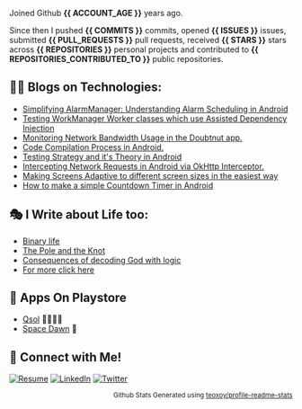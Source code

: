 Joined Github **{{ ACCOUNT_AGE }}** years ago.

Since then I pushed **{{ COMMITS }}** commits, opened **{{ ISSUES }}** issues, submitted **{{ PULL_REQUESTS }}** pull requests, received **{{ STARS }}** stars across **{{ REPOSITORIES }}** personal projects and contributed to **{{ REPOSITORIES_CONTRIBUTED_TO }}** public repositories.

## 🧑‍💻 Blogs on Technologies:

- [Simplifying AlarmManager: Understanding Alarm Scheduling in Android](https://avidraghav.hashnode.dev/simplifying-alarmmanager-understanding-alarm-scheduling-in-android)
- [Testing WorkManager Worker classes which use Assisted Dependency Injection](https://medium.com/@raghavaggarwal776/testing-workmanager-worker-classes-which-use-assisted-dependency-injection-5862d59f0494)
- [Monitoring Network Bandwidth Usage in the Doubtnut app.](https://medium.com/doubtnut/monitoring-network-bandwidth-usage-in-the-doubtnut-app-40d4aba0cf7d)
- [Code Compilation Process in Android.](https://avidraghav.hashnode.dev/code-compilation-process-in-android)
- [Testing Strategy and it's Theory in Android](https://avidraghav.hashnode.dev/testing-strategy-and-its-theory-in-android-1)
- [Intercepting Network Requests in Android via OkHttp Interceptor.](https://avidraghav.hashnode.dev/intercepting-network-requests-in-android-via-okhttp-interceptor)
- [Making Screens Adaptive to different screen sizes in the easiest way](https://medium.com/@raghavaggarwal776/making-screens-adaptive-to-different-screen-sizes-in-the-most-easy-way-fb3081175680)
- [How to make a simple Countdown Timer in Android](https://medium.com/@raghavaggarwal776/how-to-make-a-simple-countdown-timer-in-android-bfb5bf6f3399)

## 🎭 I Write about Life too:

- [Binary life](http://rv01thoughts.blogspot.com/2020/04/binary-life-doesnt-exist.html)
- [The Pole and the Knot](http://rv01thoughts.blogspot.com/2020/02/the-pole-and-knot.html)
- [Consequences of decoding God with logic](http://rv01thoughts.blogspot.com/2019/03/consequences-of-decoding-god-with-logic.html)
- [For more click here](http://rv01thoughts.blogspot.com/)

## 📱 Apps On Playstore

- [Qsol](https://play.google.com/store/apps/details?id=com.application.kurukshetrauniversitypapers)  👩‍🎓:man_student:
- [Space Dawn](https://play.google.com/store/apps/details?id=com.raghav.spacedawnv2)  🚀

## 🔗 Connect with Me!

[![Resume](https://img.shields.io/badge/-Resume-black?style=for-the-badge&logo=Android&logoColor=white)](https://drive.google.com/file/d/17mgNT9z1m7sx4Rg5cV-i_RhlO0QRiGhN/view?usp=sharing)
[![LinkedIn](https://img.shields.io/badge/-LinkedIn-blue?style=for-the-badge&logo=Linkedin&logoColor=white)](https://www.linkedin.com/in/avidraghav/)
[![Twitter](https://img.shields.io/badge/-Twitter-blue?style=for-the-badge&logo=twitter&logoColor=white)](https://twitter.com/avidRaghav)
<!-- [![Website](https://img.shields.io/badge/-Website-green?style=for-the-badge&logo=googlechrome&logoColor=white)](https://avidraghav.netlify.app/) -->



<p align="right"><sub>Github Stats Generated using <a href="https://github.com/marketplace/actions/profile-readme-stats">teoxoy/profile-readme-stats</a>

